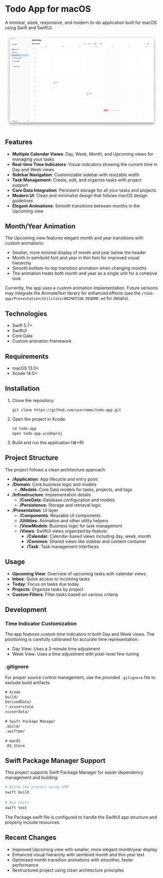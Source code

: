# Todo App for macOS

A minimal, sleek, responsive, and modern to-do application built for macOS using Swift and SwiftUI.

![UI Screenshot](/images/UI_main2.png)

## Features

- **Multiple Calendar Views**: Day, Week, Month, and Upcoming views for managing your tasks
- **Real-time Time Indicators**: Visual indicators showing the current time in Day and Week views
- **Sidebar Navigation**: Customizable sidebar with resizable width
- **Task Management**: Create, edit, and organize tasks with project support
- **Core Data Integration**: Persistent storage for all your tasks and projects
- **Modern UI**: Clean and minimalist design that follows macOS design guidelines
- **Elegant Animations**: Smooth transitions between months in the Upcoming view

## Month/Year Animation

The Upcoming view features elegant month and year transitions with custom animations:
- Smaller, more minimal display of month and year below the header
- Month in semibold font and year in thin font for improved visual hierarchy
- Smooth bottom-to-top transition animation when changing months
- The animation treats both month and year as a single unit for a cohesive look

Currently, the app uses a custom animation implementation. Future versions may integrate the AnimateText library for enhanced effects (see the `/todo-app/Presentation/Utilities/ANIMATION_README.md` for details).

## Technologies

- Swift 5.7+
- SwiftUI
- Core Data
- Custom animation framework

## Requirements

- macOS 13.0+
- Xcode 14.0+

## Installation

1. Clone the repository:
   ```
   git clone https://github.com/username/todo-app.git
   ```

2. Open the project in Xcode:
   ```
   cd todo-app
   open todo-app.xcodeproj
   ```

3. Build and run the application (⌘+R)

## Project Structure

The project follows a clean architecture approach:

- **/Application**: App lifecycle and entry point
- **/Domain**: Core business logic and models
  - **/Models**: Core Data models for tasks, projects, and tags
- **/Infrastructure**: Implementation details
  - **/CoreData**: Database configuration and models
  - **/Persistence**: Storage and retrieval logic
- **/Presentation**: UI layer
  - **/Components**: Reusable UI components
  - **/Utilities**: Animation and other utility helpers
  - **/ViewModels**: Business logic for task management
  - **/Views**: SwiftUI views organized by feature:
    - **/Calendar**: Calendar-based views including day, week, month
    - **/Common**: Shared views like sidebar and content container
    - **/Task**: Task management interfaces

## Usage

- **Upcoming View**: Overview of upcoming tasks with calendar views
- **Inbox**: Quick access to incoming tasks
- **Today**: Focus on tasks due today
- **Projects**: Organize tasks by project
- **Custom Filters**: Filter tasks based on various criteria

## Development

### Time Indicator Customization

The app features custom time indicators in both Day and Week views. The positioning is carefully calibrated for accurate time representation:

- Day View: Uses a 3-minute time adjustment
- Week View: Uses a time adjustment with pixel-level fine-tuning

### .gitignore

For proper source control management, use the provided `.gitignore` file to exclude build artifacts:

```
# Xcode
build/
DerivedData/
*.xcuserstate
xcuserdata/

# Swift Package Manager
.build/
.swiftpm/

# macOS
.DS_Store
```

## Swift Package Manager Support

This project supports Swift Package Manager for easier dependency management and building:

```bash
# Build the project using SPM
swift build

# Run tests
swift test
```

The Package.swift file is configured to handle the SwiftUI app structure and properly include resources.

## Recent Changes

- Improved Upcoming view with smaller, more elegant month/year display
- Enhanced visual hierarchy with semibold month and thin year text
- Optimized month transition animations with smoother, faster performance
- Restructured project using clean architecture principles
